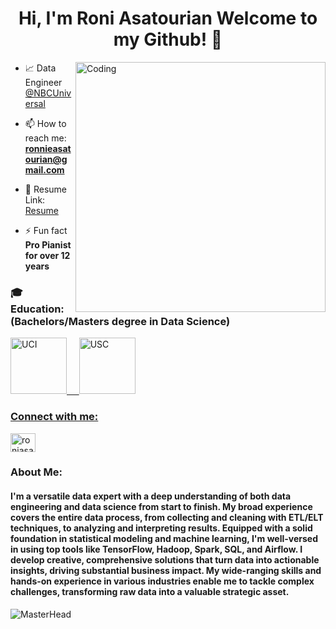<h1 align="center">Hi, I'm Roni Asatourian Welcome to my Github! 🧪</h1>
<!-- <h3 align="center">Data-Driven Analytics Engineer Committed to Tackling Real-World Challenges</h3> -->
<img align="right" alt="Coding" width="400" src="https://stemettes.org/zine/wp-content/uploads/sites/3/2021/12/ai-gif.gif">



- 📈 Data Engineer [@NBCUniversal](https://www.nbcuniversal.com/)
- 📫 How to reach me: **ronnieasatourian@gmail.com**

- 📄 Resume Link: [Resume](https://tinyurl.com/RoniAsaResume)
- ⚡ Fun fact **Pro Pianist for over 12 years**


<h3 align="left">🎓 Education: (Bachelors/Masters degree in Data Science)</h3>
<a href="https://uci.edu/" target="_blank" rel="noreferrer"><img src="https://upload.wikimedia.org/wikipedia/commons/8/88/UCI_Anteaters_logo.png" alt="UCI" width="90" height="90"/>
&nbsp;&nbsp;&nbsp;
<a href="https://usc.edu/" target="_blank" rel="noreferrer"><img src="https://upload.wikimedia.org/wikipedia/commons/9/94/USC_Trojans_logo.svg" alt="USC" width="90" height="90"/>






<h3 align="left">Connect with me:</h3>
<p align="left">
<a href="https://linkedin.com/in/roniasatourian" target="blank"><img align="center" src="https://raw.githubusercontent.com/rahuldkjain/github-profile-readme-generator/master/src/images/icons/Social/linked-in-alt.svg" alt="roniasatourian" height="30" width="40" /></a>
</p>

<h3 align="left">About Me:</h3>
<h4 align="left">I'm a versatile data expert with a deep understanding of both data engineering and data science from start to finish. My broad experience covers the entire data process, from collecting and cleaning with ETL/ELT techniques, to analyzing and interpreting results. Equipped with a solid foundation in statistical modeling and machine learning, I'm well-versed in using top tools like TensorFlow, Hadoop, Spark, SQL, and Airflow. I develop creative, comprehensive solutions that turn data into actionable insights, driving substantial business impact. My wide-ranging skills and hands-on experience in various industries enable me to tackle complex challenges, transforming raw data into a valuable strategic asset.</h4>
  
![MasterHead](https://miro.medium.com/v2/resize:fit:720/1*n3FAnk_c97ptZt1YW7cEqw.gif)
